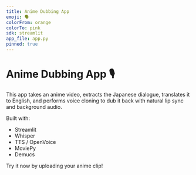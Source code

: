 ```yaml
---
title: Anime Dubbing App
emoji: 🗣️
colorFrom: orange
colorTo: pink
sdk: streamlit
app_file: app.py
pinned: true
---
```


# Anime Dubbing App 🎙️

This app takes an anime video, extracts the Japanese dialogue, translates it to English, and performs voice cloning to dub it back with natural lip sync and background audio.

Built with:
- Streamlit
- Whisper
- TTS / OpenVoice
- MoviePy
- Demucs

Try it now by uploading your anime clip!
